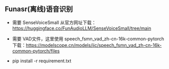 ## Funasr(离线)语音识别
- 需要 SenseVoiceSmall
  从官方网址下载：https://huggingface.co/FunAudioLLM/SenseVoiceSmall/tree/main
    
- 需要 VAD文件，这里使用 speech_fsmn_vad_zh-cn-16k-common-pytorch
  下载：https://modelscope.cn/models/iic/speech_fsmn_vad_zh-cn-16k-common-pytorch/files
    
- pip install -r requirement.txt
